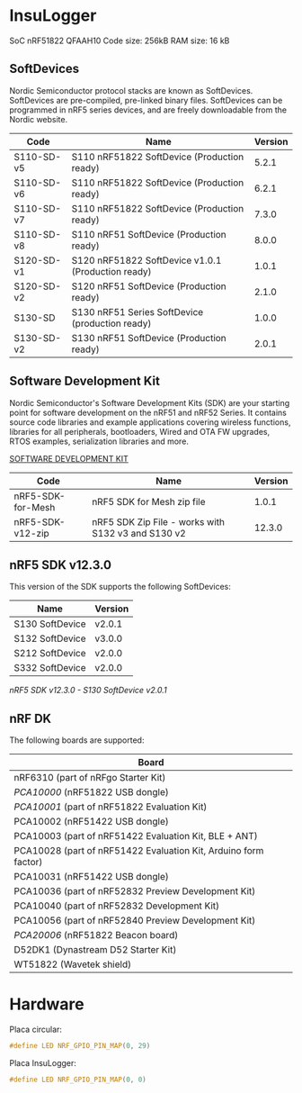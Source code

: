 # InsuLogger

SoC nRF51822 QFAAH10
Code size: 256kB
RAM size: 16 kB

## SoftDevices
Nordic Semiconductor protocol stacks are known as SoftDevices.
SoftDevices are pre-compiled, pre-linked binary files. 
SoftDevices can be programmed in nRF5 series devices, and are freely downloadable from the Nordic website.

|Code	    |Name                                               |Version|
|-----------|---------------------------------------------------|-------|
|S110-SD-v5	|S110 nRF51822 SoftDevice (Production ready)	    |5.2.1  |    
|S110-SD-v6	|S110 nRF51822 SoftDevice (Production ready)	    |6.2.1  |    
|S110-SD-v7	|S110 nRF51822 SoftDevice (Production ready)	    |7.3.0  |    
|S110-SD-v8	|S110 nRF51 SoftDevice (Production ready)	        |8.0.0  |    
|S120-SD-v1	|S120 nRF51822 SoftDevice v1.0.1 (Production ready)	|1.0.1  |    
|S120-SD-v2	|S120 nRF51 SoftDevice (Production ready)	        |2.1.0  |    
|S130-SD	|S130 nRF51 Series SoftDevice (production ready)	|1.0.0  |    
|S130-SD-v2	|S130 nRF51 SoftDevice (Production ready)	        |2.0.1  |    

## Software Development Kit
Nordic Semiconductor's Software Development Kits (SDK) are your starting point for software 
development on the nRF51 and nRF52 Series. 
It contains source code libraries and example applications covering wireless functions, 
libraries for all peripherals, bootloaders, Wired and OTA FW upgrades, RTOS examples, 
serialization libraries and more.

[SOFTWARE DEVELOPMENT KIT](https://developer.nordicsemi.com/nRF5_SDK/nRF5_SDK_v12.x.x/)

|Code	            |Name	                                            |Version|
|-------------------|---------------------------------------------------|-------|
|nRF5-SDK-for-Mesh	|nRF5 SDK for Mesh zip file	                        |1.0.1  |
|nRF5-SDK-v12-zip	|nRF5 SDK Zip File - works with S132 v3 and S130 v2	|12.3.0 |

## nRF5 SDK v12.3.0
This version of the SDK supports the following SoftDevices:

|Name            |Version|
|----------------|-------|
|S130 SoftDevice |v2.0.1 |
|S132 SoftDevice |v3.0.0 |
|S212 SoftDevice |v2.0.0 |
|S332 SoftDevice |v2.0.0 |

*nRF5 SDK v12.3.0 - S130 SoftDevice v2.0.1*

## nRF DK
The following boards are supported:

|Board                                                              |
|-------------------------------------------------------------------|	    
|nRF6310    (part of nRFgo Starter Kit)                             |                    
|*PCA10000*   (nRF51822 USB dongle)                                   |
|*PCA10001*   (part of nRF51822 Evaluation Kit)                       |
|PCA10002   (nRF51422 USB dongle)                                   |
|PCA10003   (part of nRF51422 Evaluation Kit, BLE + ANT)            |
|PCA10028   (part of nRF51422 Evaluation Kit, Arduino form factor)  |
|PCA10031   (nRF51422 USB dongle)	                                |
|PCA10036   (part of nRF52832 Preview Development Kit)              |
|PCA10040   (part of nRF52832 Development Kit)                      |
|PCA10056   (part of nRF52840 Preview Development Kit)              |
|*PCA20006*   (nRF51822 Beacon board)                                 |
|D52DK1     (Dynastream D52 Starter Kit)                            |
|WT51822    (Wavetek shield)                                        |   

# Hardware

Placa circular:

```c
#define LED NRF_GPIO_PIN_MAP(0, 29)
```

Placa InsuLogger:

```c
#define LED NRF_GPIO_PIN_MAP(0, 0)
```